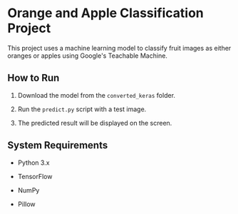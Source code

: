 # Orange and Apple Classification Project

This project uses a machine learning model to classify fruit images as either oranges or apples using Google's Teachable Machine.

## How to Run

1. Download the model from the `converted_keras` folder.

2. Run the `predict.py` script with a test image.

3. The predicted result will be displayed on the screen.

## System Requirements

- Python 3.x

- TensorFlow

- NumPy

- Pillow
 
